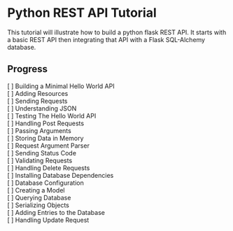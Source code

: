 # Python REST API Tutorial
This tutorial will illustrate how to build a python flask REST API. It starts with a basic REST API then integrating that API with a Flask SQL-Alchemy database.

## Progress
[   ] Building a Minimal Hello World API  
[   ] Adding Resources  
[   ] Sending Requests  
[   ] Understanding JSON  
[   ] Testing The Hello World API  
[   ] Handling Post Requests  
[   ] Passing Arguments  
[   ] Storing Data in Memory  
[   ] Request Argument Parser  
[   ] Sending Status Code  
[   ] Validating Requests  
[   ] Handling Delete Requests  
[   ] Installing Database Dependencies  
[   ] Database Configuration  
[   ] Creating a Model  
[   ] Querying Database  
[   ] Serializing Objects  
[   ] Adding Entries to the Database  
[   ] Handling Update Request  